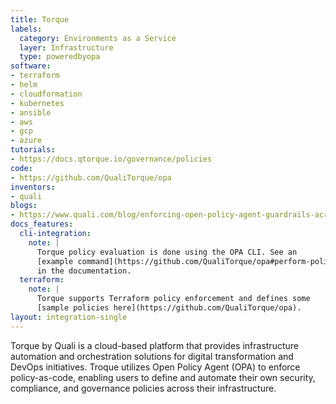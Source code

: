 ```yaml
---
title: Torque
labels:
  category: Environments as a Service
  layer: Infrastructure
  type: poweredbyopa
software:
- terraform
- helm
- cloudformation
- kubernetes
- ansible
- aws
- gcp
- azure
tutorials:
- https://docs.qtorque.io/governance/policies
code:
- https://github.com/QualiTorque/opa
inventors:
- quali
blogs:
- https://www.quali.com/blog/enforcing-open-policy-agent-guardrails-across-your-cloud-configurations/
docs_features:
  cli-integration:
    note: |
      Torque policy evaluation is done using the OPA CLI. See an
      [example command](https://github.com/QualiTorque/opa#perform-policy-evaluation)
      in the documentation.
  terraform:
    note: |
      Torque supports Terraform policy enforcement and defines some
      [sample policies here](https://github.com/QualiTorque/opa).
layout: integration-single
---
```

Torque by Quali is a cloud-based platform that provides infrastructure automation and orchestration solutions for digital transformation and DevOps initiatives. Troque utilizes Open Policy Agent (OPA) to enforce policy-as-code, enabling users to define and automate their own security, compliance, and governance policies across their infrastructure.
